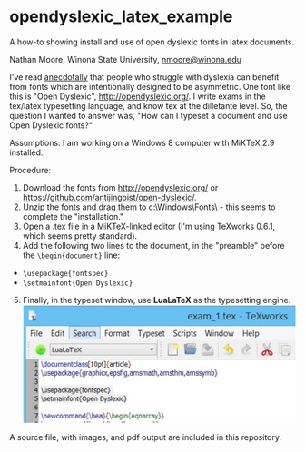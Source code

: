 # opendyslexic_latex_example
A how-to showing install and use of open dyslexic fonts in latex documents.

Nathan Moore, Winona State University, nmoore@winona.edu

I've read [anecdotally](https://theestablishment.co/hating-comic-sans-is-ableist-bc4a4de87093#.jfq7z1s6a) that people who struggle with dyslexia can benefit from fonts which are intentionally designed to be asymmetric.  One font like this is "Open Dyslexic", http://opendyslexic.org/.  I write exams in the tex/latex typesetting language, and know tex at the dilletante level. So, the question I wanted to answer was, "How can I typeset a document and use Open Dyslexic fonts?"

Assumptions: I am working on a Windows 8 computer with MiKTeX 2.9 installed.

Procedure:

1. Download the fonts from http://opendyslexic.org/ or https://github.com/antijingoist/open-dyslexic/.
2. Unzip the fonts and drag them to c:\Windows\Fonts\ - this seems to complete the "installation."
3. Open a .tex file in a MiKTeX-linked editor (I'm using TeXworks 0.6.1, which seems pretty standard).
4. Add the following two lines to the document, in the "preamble" before the `\begin{document}` line:
  * `\usepackage{fontspec}`
  * `\setmainfont{Open Dyslexic}`
5. Finally, in the typeset window, use **LuaLaTeX** as the typesetting engine. ![alt_text](https://github.com/ntmoore/opendyslexic_latex_example/blob/master/LuaLaTeX.png "a screenshot showing the LuaLaTeX typesetting option")

A source file, with images, and pdf output are included in this repository.
